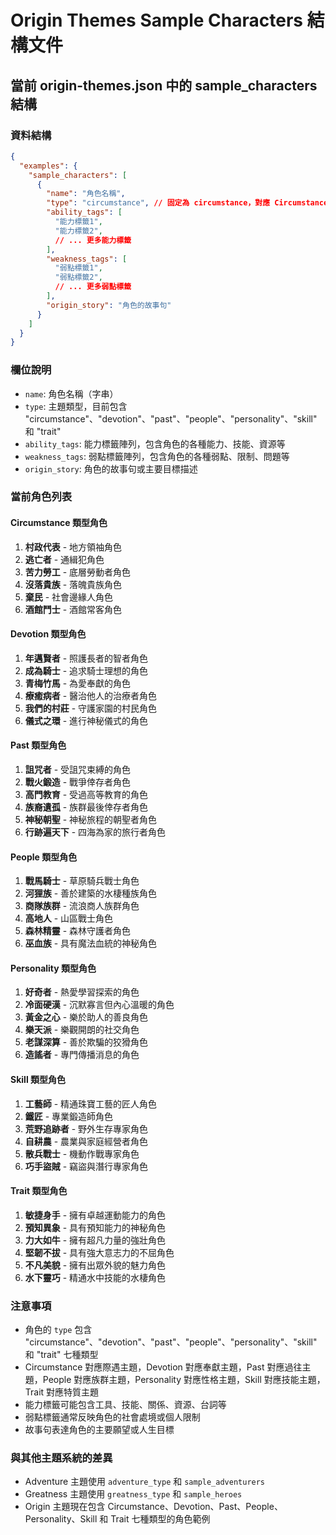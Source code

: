 # Origin Themes Sample Characters 結構文件

## 當前 origin-themes.json 中的 sample_characters 結構

### 資料結構
```json
{
  "examples": {
    "sample_characters": [
      {
        "name": "角色名稱",
        "type": "circumstance", // 固定為 circumstance，對應 Circumstance 主題
        "ability_tags": [
          "能力標籤1",
          "能力標籤2",
          // ... 更多能力標籤
        ],
        "weakness_tags": [
          "弱點標籤1",
          "弱點標籤2", 
          // ... 更多弱點標籤
        ],
        "origin_story": "角色的故事句"
      }
    ]
  }
}
```

### 欄位說明
- `name`: 角色名稱（字串）
- `type`: 主題類型，目前包含 "circumstance"、"devotion"、"past"、"people"、"personality"、"skill" 和 "trait"
- `ability_tags`: 能力標籤陣列，包含角色的各種能力、技能、資源等
- `weakness_tags`: 弱點標籤陣列，包含角色的各種弱點、限制、問題等
- `origin_story`: 角色的故事句或主要目標描述

### 當前角色列表

#### Circumstance 類型角色
1. **村政代表** - 地方領袖角色
2. **逃亡者** - 通緝犯角色
3. **苦力勞工** - 底層勞動者角色
4. **沒落貴族** - 落魄貴族角色
5. **棄民** - 社會邊緣人角色
6. **酒館鬥士** - 酒館常客角色

#### Devotion 類型角色
1. **年邁賢者** - 照護長者的智者角色
2. **成為騎士** - 追求騎士理想的角色
3. **青梅竹馬** - 為愛奉獻的角色
4. **療癒病者** - 醫治他人的治療者角色
5. **我們的村莊** - 守護家園的村民角色
6. **儀式之環** - 進行神秘儀式的角色

#### Past 類型角色
1. **詛咒者** - 受詛咒束縛的角色
2. **戰火鍛造** - 戰爭倖存者角色
3. **高門教育** - 受過高等教育的角色
4. **族裔遺孤** - 族群最後倖存者角色
5. **神秘朝聖** - 神秘旅程的朝聖者角色
6. **行跡遍天下** - 四海為家的旅行者角色

#### People 類型角色
1. **戰馬騎士** - 草原騎兵戰士角色
2. **河狸族** - 善於建築的水棲種族角色
3. **商隊族群** - 流浪商人族群角色
4. **高地人** - 山區戰士角色
5. **森林精靈** - 森林守護者角色
6. **巫血族** - 具有魔法血統的神秘角色

#### Personality 類型角色
1. **好奇者** - 熱愛學習探索的角色
2. **冷面硬漢** - 沉默寡言但內心溫暖的角色
3. **黃金之心** - 樂於助人的善良角色
4. **樂天派** - 樂觀開朗的社交角色
5. **老謀深算** - 善於欺騙的狡猾角色
6. **造謠者** - 專門傳播消息的角色

#### Skill 類型角色
1. **工藝師** - 精通珠寶工藝的匠人角色
2. **鐵匠** - 專業鍛造師角色
3. **荒野追跡者** - 野外生存專家角色
4. **自耕農** - 農業與家庭經營者角色
5. **散兵戰士** - 機動作戰專家角色
6. **巧手盜賊** - 竊盜與潛行專家角色

#### Trait 類型角色
1. **敏捷身手** - 擁有卓越運動能力的角色
2. **預知異象** - 具有預知能力的神秘角色
3. **力大如牛** - 擁有超凡力量的強壯角色
4. **堅韌不拔** - 具有強大意志力的不屈角色
5. **不凡美貌** - 擁有出眾外貌的魅力角色
6. **水下靈巧** - 精通水中技能的水棲角色

### 注意事項
- 角色的 `type` 包含 "circumstance"、"devotion"、"past"、"people"、"personality"、"skill" 和 "trait" 七種類型
- Circumstance 對應際遇主題，Devotion 對應奉獻主題，Past 對應過往主題，People 對應族群主題，Personality 對應性格主題，Skill 對應技能主題，Trait 對應特質主題
- 能力標籤可能包含工具、技能、關係、資源、台詞等
- 弱點標籤通常反映角色的社會處境或個人限制
- 故事句表達角色的主要願望或人生目標

### 與其他主題系統的差異
- Adventure 主題使用 `adventure_type` 和 `sample_adventurers`
- Greatness 主題使用 `greatness_type` 和 `sample_heroes`
- Origin 主題現在包含 Circumstance、Devotion、Past、People、Personality、Skill 和 Trait 七種類型的角色範例
